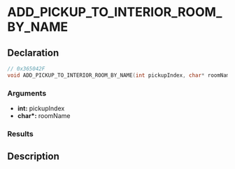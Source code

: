 # ADD_PICKUP_TO_INTERIOR_ROOM_BY_NAME

## Declaration
```cpp
// 0x365042F
void ADD_PICKUP_TO_INTERIOR_ROOM_BY_NAME(int pickupIndex, char* roomName);
```

### Arguments
- **int:** pickupIndex
- **char\*:** roomName

### Results

## Description
